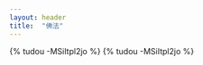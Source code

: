 ```yaml
---
layout: header
title:  "佛法"
---
```


<!--《极乐世界是我家》-->
 {% tudou -MSiItpl2jo %}
 {% tudou -MSiItpl2jo %}




